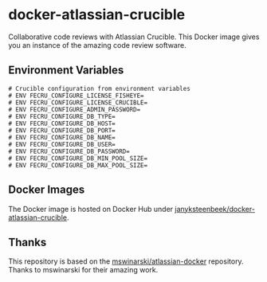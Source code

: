 # docker-atlassian-crucible

Collaborative code reviews with Atlassian Crucible. This Docker image gives you an instance of the amazing code review software.

## Environment Variables

```
# Crucible configuration from environment variables
# ENV FECRU_CONFIGURE_LICENSE_FISHEYE=
# ENV FECRU_CONFIGURE_LICENSE_CRUCIBLE=
# ENV FECRU_CONFIGURE_ADMIN_PASSWORD=
# ENV FECRU_CONFIGURE_DB_TYPE=
# ENV FECRU_CONFIGURE_DB_HOST=
# ENV FECRU_CONFIGURE_DB_PORT=
# ENV FECRU_CONFIGURE_DB_NAME=
# ENV FECRU_CONFIGURE_DB_USER=
# ENV FECRU_CONFIGURE_DB_PASSWORD=
# ENV FECRU_CONFIGURE_DB_MIN_POOL_SIZE=
# ENV FECRU_CONFIGURE_DB_MAX_POOL_SIZE=
```

## Docker Images

The Docker image is hosted on Docker Hub under [janyksteenbeek/docker-atlassian-crucible](https://hub.docker.com/r/janyksteenbeek/docker-atlassian-crucible).

## Thanks

This repository is based on the [mswinarski/atlassian-docker](https://bitbucket.org/mswinarski/atlassian-docker/src/master/crucible/) repository. Thanks to mswinarski for their amazing work.
